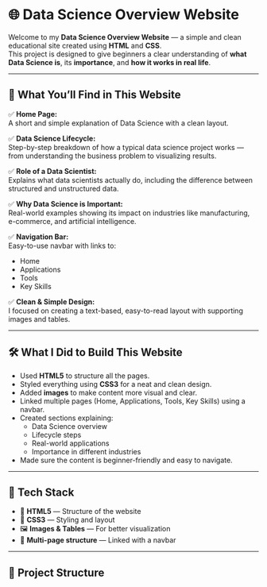 # 🌐 Data Science Overview Website

Welcome to my **Data Science Overview Website** — a simple and clean educational site created using **HTML** and **CSS**.  
This project is designed to give beginners a clear understanding of **what Data Science is**, its **importance**, and **how it works in real life**.

---

## 🧭 What You’ll Find in This Website

✅ **Home Page:**  
A short and simple explanation of Data Science with a clean layout.

✅ **Data Science Lifecycle:**  
Step-by-step breakdown of how a typical data science project works — from understanding the business problem to visualizing results.

✅ **Role of a Data Scientist:**  
Explains what data scientists actually do, including the difference between structured and unstructured data.

✅ **Why Data Science is Important:**  
Real-world examples showing its impact on industries like manufacturing, e-commerce, and artificial intelligence.

✅ **Navigation Bar:**  
Easy-to-use navbar with links to:
- Home  
- Applications  
- Tools  
- Key Skills

✅ **Clean & Simple Design:**  
I focused on creating a text-based, easy-to-read layout with supporting images and tables.

---

## 🛠️ What I Did to Build This Website

- Used **HTML5** to structure all the pages.  
- Styled everything using **CSS3** for a neat and clean design.  
- Added **images** to make content more visual and clear.  
- Linked multiple pages (Home, Applications, Tools, Key Skills) using a navbar.  
- Created sections explaining:
  - Data Science overview
  - Lifecycle steps
  - Real-world applications
  - Importance in different industries
- Made sure the content is beginner-friendly and easy to navigate.

---

## 🧰 Tech Stack

- 🧱 **HTML5** — Structure of the website  
- 🎨 **CSS3** — Styling and layout  
- 🖼️ **Images & Tables** — For better visualization  
- 📁 **Multi-page structure** — Linked with a navbar

---

## 📂 Project Structure

